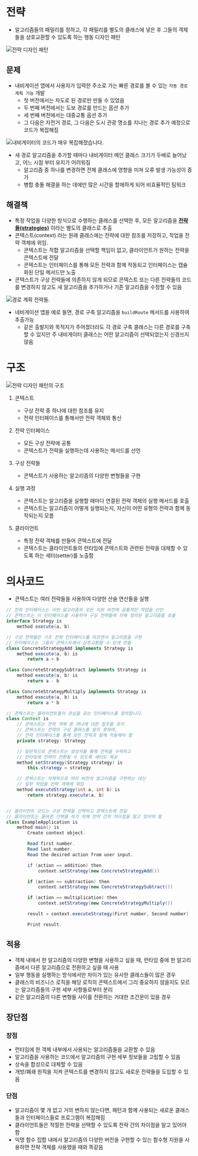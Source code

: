 # 전략

- 알고리즘들의 패밀리를 정하고, 각 패밀리를 별도의 클래스에 넣은 후 그들의 객체들을 상호교환할 수 있도록 하는 행동 디자인 패턴

![전략 디자인 패턴](https://refactoring.guru/images/patterns/content/strategy/strategy.png)



## 문제

- 내비게이션 앱에서 사용자가 입력한 주소로 가는 빠른 경로를 볼 수 있는 `자동 경로 계획 기능` 개발
  - 첫 버전에서는 차도로 된 경로만 만들 수 있었음
  - 두 번째 버전에서는 도보 경로를 만드는 옵션 추가
  - 세 번째 버전에서는 대중교통 옵션 추가
  - 그 다음은 자전거 경로, 그 다음은 도시 관광 명소를 지나는 경로 추가 예정으로 코드가 복잡해짐

![내비게이터의 코드가 매우 복잡해졌습니다.](https://refactoring.guru/images/patterns/diagrams/strategy/problem.png)

- 새 경로 알고리즘을 추가할 때마다 내비게이터 메인 클래스 크기가 두배로 늘어났고, 어느 시점 부터 유지가 어려워짐
  - 알고리즘 중 하나를 변경하면 전체 클래스에 영향을 미쳐 오류 발생 가능성이 증가
  - 병합 충돌 해결을 하는 데에만 많은 시간을 할애하게 되어 비효율적인 팀워크



## 해결책

- 특정 작업을 다양한 방식으로 수행하는 클래스를 선택한 후, 모든 알고리즘을 **<u>전략들(strategies)</u>** 이라는 별도의 클래스로 추출
- 콘텍스트(context) 라는 원래 클래스에는 전략에 대한 참조를 저장하고, 작업을 전략 객체에 위임.
  - 콘텍스트는 적합 알고리즘을 선택할 책임이 없고, 클라이언트가 원하는 전략을 콘텍스트에 전달
  - 콘텍스트는 인터페이스를 통해 모든 전략과 함께 작동되고 인터페이스는 캡슐화된 단일 메서드만 노출
- 콘텍스트가 구상 전략들에 의존하지 않게 되므로 콘텍스트 또는 다른 전략들의 코드를 변경하지 않고도 새 알고리즘을 추가하거나 기존 알고리즘을 수정할 수 있음

![경로 계획 전략들.](https://refactoring.guru/images/patterns/diagrams/strategy/solution.png)

- 네비게이션 앱을 예로 들면, 경로 구축 알고리즘을 `buildRoute` 메서드를 사용하여 추출가능
  - 같은 출발지와 목적지가 주어졌더라도 각 경로 구축 클래스는 다른 경로를 구축할 수 있지만 주 내비게이터 클래스는 어떤 알고리즘이 선택되었는지 신경쓰지 않음

# 구조

![전략 디자인 패턴의 구조](https://refactoring.guru/images/patterns/diagrams/strategy/structure-indexed.png)

1. 콘텍스트
   - 구상 전략 중 하나에 대한 참조를 유지
   - 전략 인터페이스를 통해서만 전략 객체와 통신
2. 전략 인터페이스
   - 모든 구상 전략에 공통
   - 콘텍스트가 전략을 실행하는데 사용하는 메서드를 선언
3. 구상 전략들
   - 콘텍스트가 사용하는 알고리즘의 다양한 변형들을 구현

4. 실행 과정
   - 콘텍스트는 알고리즘을 실행할 때마다 연결된 전략 객체의 실행 메서드를 호출
   - 콘텍스트는 알고리즘이 어떻게 실행되는지, 자신이 어떤 유형의 전략과 함께 동작되는지 모름
5. 클라이언트
   - 특정 전략 객체를 만들어 콘텍스트에 전달
   - 콘텍스트는 클라이언트들의 런타임에 콘텍스트와 관련된 전략을 대체할 수 있도록 하는 세터(setter)를 노출함



# 의사코드

- 콘텍스트는 여러 전략들을 사용하여 다양한 산술 연산들을 실행

``` java
// 전략 인터페이스는 어떤 알고리즘의 모든 지원 버전에 공통적인 작업을 선언
// 콘텍스트는 이 인터페이스를 사용하여 구상 전략들에 의해 정의된 알고리즘을 호출
interface Strategy is
    method execute(a, b)

// 구상 전략들은 기초 전략 인터페이스를 따르면서 알고리즘을 구현
// 인터페이스는 그들이 콘텍스트에서 상호교환할 수 있게 만듦
class ConcreteStrategyAdd implements Strategy is
    method execute(a, b) is
        return a + b

class ConcreteStrategySubtract implements Strategy is
    method execute(a, b) is
        return a - b

class ConcreteStrategyMultiply implements Strategy is
    method execute(a, b) is
        return a * b

// 콘텍스트는 클라이언트들이 관심을 갖는 인터페이스를 정의합니다.
class Context is
    // 콘텍스트는 전략 객체 중 하나에 대한 참조를 유지
  	// 콘텍스트는 전략의 구상 클래스를 알지 못하며,
    // 전략 인터페이스를 통해 모든 전략과 함께 작동해야 함
    private strategy: Strategy

    // 일반적으로 콘텍스트는 생성자를 통해 전략을 수락하고
    // 런타임에 전략이 전환될 수 있도록 세터도 제공
    method setStrategy(Strategy strategy) is
        this.strategy = strategy

    // 콘텍스트는 자체적으로 여러 버전의 알고리즘을 구현하는 대신
    // 일부 작업을 전략 객체에 위임
    method executeStrategy(int a, int b) is
        return strategy.execute(a, b)


// 클라이언트 코드는 구상 전략을 선택하고 콘텍스트에 전달
// 클라이언트는 올바른 선택을 하기 위해 전략 간의 차이점을 알고 있어야 함
class ExampleApplication is
    method main() is
        Create context object.

        Read first number.
        Read last number.
        Read the desired action from user input.

        if (action == addition) then
            context.setStrategy(new ConcreteStrategyAdd())

        if (action == subtraction) then
            context.setStrategy(new ConcreteStrategySubtract())

        if (action == multiplication) then
            context.setStrategy(new ConcreteStrategyMultiply())

        result = context.executeStrategy(First number, Second number)

        Print result.
```



## 적용

- 객체 내에서 한 알고리즘의 다양한 변형을 사용하고 싶을 때, 런타임 중에 한 알고리즘에서 다른 알고리즘으로 전환하고 싶을 때 사용
- 일부 행동을 실행하는 방식에서만 차이가 있는 유사한 클래스들이 많은 경우
- 클래스의 비즈니스 로직을 해당 로직의 콘텍스트에서 그리 중요하지 않을지도 모르는 알고리즘들의 구현 세부 사항들로부터 분리
- 같은 알고리즘의 다른 변형들 사이를 전환하는 거대한 조건문이 있을 경우



## 장단점

### 장점

- 런타임에 한 객체 내부에서 사용되는 알고리즘들을 교환할 수 있음
- 알고리즘을 사용하는 코드에서 알고리즘의 구현 세부 정보들을 고립할 수 있음
- 상속을 합성으로 대체할 수 있음
- 개방/폐쇄 원칙을 지켜 콘텍스트를 변경하지 않고도 새로운 전략들을 도입할 수 있음

### 단점

- 알고리즘이 몇 개 없고 거의 변하지 않는다면, 패턴과 함께 사용되는 새로운 클래스들과 인터페이스들로 프로그램이 복잡해짐
- 클라이언트들은 적절한 전략을 선택할 수 있도록 전략 간의 차이점을 알고 있어야 함
- 익명 함수 집합 내에서 알고리즘의 다양한 버전을 구현할 수 있는 함수형 지원을 사용하면 전략 객체를 사용했을 때와 똑같음 